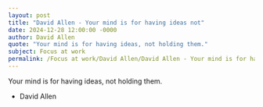 ```yaml
---
layout: post
title: "David Allen - Your mind is for having ideas not"
date: 2024-12-28 12:00:00 -0000
author: David Allen
quote: "Your mind is for having ideas, not holding them."
subject: Focus at work
permalink: /Focus at work/David Allen/David Allen - Your mind is for having ideas not
---
```


Your mind is for having ideas, not holding them.

- David Allen
